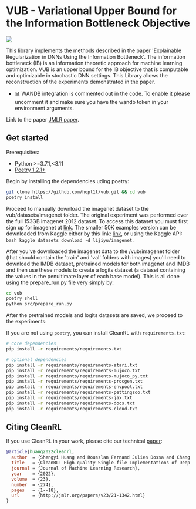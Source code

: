 # VUB - Variational Upper Bound for the Information Bottleneck Objective


[<img src="https://img.shields.io/badge/license-MIT-blue">](https://github.com/vwxyzjn/cleanrl)



This library implements the methods described in the paper 'Explainable Regularization in DNNs Using the Information Bottleneck'.
The information bottleneck (IB) is an information theoretic approach for machine learning optimization. VUB is an upper bound for the IB objective that is computable and optimizable in stochastic DNN settings. This Library allows the reconstruction of the experiments demonstrated in the paper.

* 📊 WANDB integration is commented out in the code. To enable it please uncomment it and make sure you have the wandb token in your environment arguments.


Link to the paper [JMLR paper](https://add_link).


## Get started

Prerequisites:
* Python >=3.7.1,<3.11
* [Poetry 1.2.1+](https://python-poetry.org)

Begin by installing the dependencies uding poetry:

```bash
git clone https://github.com/hopl1t/vub.git && cd vub
poetry install
```

Proceed to manually download the imagenet dataset to the vub/datasets/imagenet folder. The original experiment was performed over the full 153GB imagenet 2012 dataset. To access this dataset you must first sign up for imagenet at [link](https://www.image-net.org/signup.php).
The smaller 50K examples version can be downloaded from Kaggle either by this link: [link](https://www.kaggle.com/datasets/lijiyu/imagenet), or using the Kaggle API: `bash kaggle datasets download -d lijiyu/imagenet`.

After you've downloaded the imagenet data to the /vub/imagenet folder (that should contain the 'train' and 'val' folders with images) you'll need to download the IMDB dataset, pretrained models for both imagenet and IMDB and then use these models to create a logits dataset (a dataset containing the values in the penultimate layer of each base model). This is all done using the prepare_run.py file very simply by:

```bash
cd vub
poetry shell
python src/prepare_run.py
```

After the pretrained models and logits datasets are saved, we proceed to the experiments:

If you are not using `poetry`, you can install CleanRL with `requirements.txt`:

```bash
# core dependencies
pip install -r requirements/requirements.txt

# optional dependencies
pip install -r requirements/requirements-atari.txt
pip install -r requirements/requirements-mujoco.txt
pip install -r requirements/requirements-mujoco_py.txt
pip install -r requirements/requirements-procgen.txt
pip install -r requirements/requirements-envpool.txt
pip install -r requirements/requirements-pettingzoo.txt
pip install -r requirements/requirements-jax.txt
pip install -r requirements/requirements-docs.txt
pip install -r requirements/requirements-cloud.txt
```




## Citing CleanRL

If you use CleanRL in your work, please cite our technical [paper](https://www.jmlr.org/papers/v23/21-1342.html):

```bibtex
@article{huang2022cleanrl,
  author  = {Shengyi Huang and Rousslan Fernand Julien Dossa and Chang Ye and Jeff Braga and Dipam Chakraborty and Kinal Mehta and João G.M. Araújo},
  title   = {CleanRL: High-quality Single-file Implementations of Deep Reinforcement Learning Algorithms},
  journal = {Journal of Machine Learning Research},
  year    = {2022},
  volume  = {23},
  number  = {274},
  pages   = {1--18},
  url     = {http://jmlr.org/papers/v23/21-1342.html}
}
```
